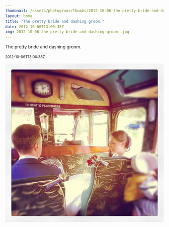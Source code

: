 ```yaml
---
thumbnail: /assets/photograms/thumbs/2012-10-06-the-pretty-bride-and-dashing-groom-.png
layout: home
title: "The pretty bride and dashing groom."
date: 2012-10-06T13:00:38Z
img: 2012-10-06-the-pretty-bride-and-dashing-groom-.jpg
---
```


The pretty bride and dashing groom.

<small>2012-10-06T13:00:38Z</small>

![The pretty bride and dashing groom.](/assets/photograms/original/2012-10-06-the-pretty-bride-and-dashing-groom-.jpg)
